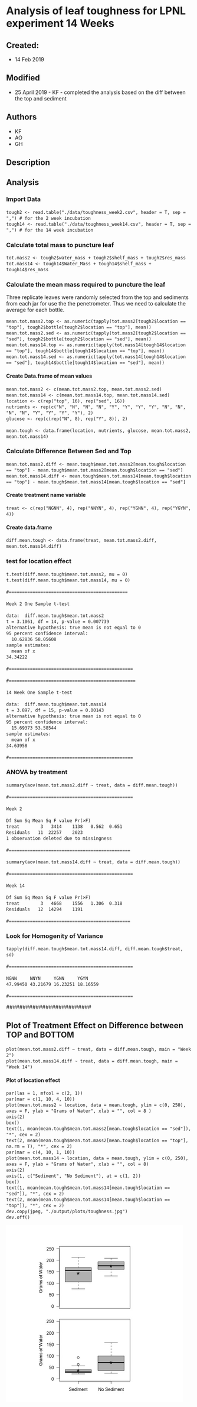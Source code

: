 # Analysis of leaf toughness for LPNL experiment 14 Weeks

## Created:

* 14 Feb 2019

## Modified

* 25 April 2019 - KF - completed the analysis based on the diff between the top and sediment

## Authors

* KF
* AO
* GH

## Description

## Analysis

### Import Data

    tough2 <- read.table("./data/toughness_week2.csv", header = T, sep = ",") # for the 2 week incubation
    tough14 <- read.table("./data/toughness_week14.csv", header = T, sep = ",") # for the 14 week incubation
    
### Calculate total mass to puncture leaf
    
    tot.mass2 <- tough2$water_mass + tough2$shelf_mass + tough2$res_mass
    tot.mass14 <- tough14$Water_Mass + tough14$shelf_mass + tough14$res_mass

### Calculate the mean mass required to puncture the leaf 
    
Three replicate leaves were randomly selected from the top and sediments from each jar for use the the penetrometer.  Thus we need to calculate the average for each bottle.

    mean.tot.mass2.top <- as.numeric(tapply(tot.mass2[tough2$location == "top"], tough2$bottle[tough2$location == "top"], mean))
    mean.tot.mass2.sed <- as.numeric(tapply(tot.mass2[tough2$location == "sed"], tough2$bottle[tough2$location == "sed"], mean))
    mean.tot.mass14.top <- as.numeric(tapply(tot.mass14[tough14$location == "top"], tough14$bottle[tough14$location == "top"], mean))
    mean.tot.mass14.sed <- as.numeric(tapply(tot.mass14[tough14$location == "sed"], tough14$bottle[tough14$location == "sed"], mean))
    
#### Create Data.frame of mean values
    
    mean.tot.mass2 <- c(mean.tot.mass2.top, mean.tot.mass2.sed)
    mean.tot.mass14 <- c(mean.tot.mass14.top, mean.tot.mass14.sed)
    location <- c(rep("top", 16), rep("sed", 16))
    nutrients <- rep(c("N", "N", "N", "N", "Y", "Y", "Y", "Y", "N", "N", "N", "N", "Y", "Y", "Y", "Y"), 2)
    glucose <- rep(c(rep("N", 8), rep("Y", 8)), 2)

    mean.tough <- data.frame(location, nutrients, glucose, mean.tot.mass2, mean.tot.mass14)    

### Calculate Difference Between Sed and Top
    
    mean.tot.mass2.diff <- mean.tough$mean.tot.mass2[mean.tough$location == "top"] - mean.tough$mean.tot.mass2[mean.tough$location == "sed"]
    mean.tot.mass14.diff <- mean.tough$mean.tot.mass14[mean.tough$location == "top"] - mean.tough$mean.tot.mass14[mean.tough$location == "sed"]
    
#### Create treatment name variable
    
    treat <- c(rep("NGNN", 4), rep("NNYN", 4), rep("YGNN", 4), rep("YGYN", 4))
    
#### Create data.frame
    
    diff.mean.tough <- data.frame(treat, mean.tot.mass2.diff, mean.tot.mass14.diff)
    
### test for location effect
    
    t.test(diff.mean.tough$mean.tot.mass2, mu = 0)
    t.test(diff.mean.tough$mean.tot.mass14, mu = 0)
    
    #=============================================
    
    Week 2 One Sample t-test
    
    data:  diff.mean.tough$mean.tot.mass2
    t = 3.1061, df = 14, p-value = 0.007739
    alternative hypothesis: true mean is not equal to 0
    95 percent confidence interval:
      10.62836 58.05608
    sample estimates:
      mean of x 
    34.34222 
    
    #===============================================
    
    #================================================
    
    14 Week One Sample t-test
    
    data:  diff.mean.tough$mean.tot.mass14
    t = 3.897, df = 15, p-value = 0.00143
    alternative hypothesis: true mean is not equal to 0
    95 percent confidence interval:
      15.69373 53.58544
    sample estimates:
      mean of x 
    34.63958 
    
    #===============================================
    
    
    
### ANOVA by treatment
    
    summary(aov(mean.tot.mass2.diff ~ treat, data = diff.mean.tough))
    
    #===============================================
    
    Week 2
    
    Df Sum Sq Mean Sq F value Pr(>F)
    treat        3   3414    1138   0.562  0.651
    Residuals   11  22257    2023               
    1 observation deleted due to missingness
    
    #==============================================
    
    summary(aov(mean.tot.mass14.diff ~ treat, data = diff.mean.tough))
    
    #===============================================
    
    Week 14
    
    Df Sum Sq Mean Sq F value Pr(>F)
    treat        3   4668    1556   1.306  0.318
    Residuals   12  14294    1191     
    
    #==============================================
    
### Look for Homogenity of Variance
    
    tapply(diff.mean.tough$mean.tot.mass14.diff, diff.mean.tough$treat, sd)
    
    #===============================================
    
    NGNN     NNYN     YGNN     YGYN 
    47.99450 43.21679 16.23251 18.16559 
    
    #===============================================

##########################
    
## Plot of Treatment Effect on Difference between TOP and BOTTOM
    
    plot(mean.tot.mass2.diff ~ treat, data = diff.mean.tough, main = "Week 2")
    plot(mean.tot.mass14.diff ~ treat, data = diff.mean.tough, main = "Week 14")
    
#### Plot of location effect
  
    par(las = 1, mfcol = c(2, 1))
    par(mar = c(1, 10, 4, 10))
    plot(mean.tot.mass2 ~ location, data = mean.tough, ylim = c(0, 250), axes = F, ylab = "Grams of Water", xlab = "", col = 8 )
    axis(2)
    box()
    text(1, mean(mean.tough$mean.tot.mass2[mean.tough$location == "sed"]), "*", cex = 2)
    text(2, mean(mean.tough$mean.tot.mass2[mean.tough$location == "top"], na.rm = T), "*", cex = 2)
    par(mar = c(4, 10, 1, 10))
    plot(mean.tot.mass14 ~ location, data = mean.tough, ylim = c(0, 250), axes = F, ylab = "Grams of Water", xlab = "", col = 8)
    axis(2)
    axis(1, c("Sediment", "No Sediment"), at = c(1, 2))
    box()
    text(1, mean(mean.tough$mean.tot.mass14[mean.tough$location == "sed"]), "*", cex = 2)
    text(2, mean(mean.tough$mean.tot.mass14[mean.tough$location == "top"]), "*", cex = 2)
    dev.copy(jpeg, "./output/plots/toughness.jpg")
    dev.off()
    
![Boxplot of toughness](../output/plots/toughness.jpg)
    
    